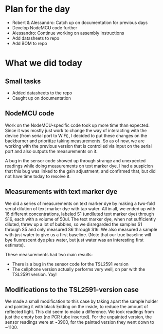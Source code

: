 # Plan for the day

* Robert & Alessandro: Catch up on documentation for previous days
* Develop NodeMCU code further
* Alessandro: Continue working on assembly instructions
* Add datasheets to repo
* Add BOM to repo

# What we did today

## Small tasks

* Added datasheets to the repo
* Caught up on documentation

## NodeMCU code

Work on the NodeMCU-specific code took up more time than expected. Since it was mostly just work to change the way of interacting with the device (from serial port to WiFi), I decided to put these changes on the backburner and prioritize taking measurements. So as of now, we are working with the previous version that is controlled via input on the serial port and also outputs the measurements on it.

A bug in the sensor code showed up through strange and unexpected readings while doing measurements on text marker dye. I had a suspicion that this bug was linked to the gain adjustment, and confirmed that, but did not have time today to resolve it.

## Measurements with text marker dye

We did a series of measurements on text marker dye by making a two-fold serial dilution of text marker dye with tap water. All in all, we ended up with 16 different concentrations, labeled S1 (undiluted text marker dye) through S16, each with a volume of 50ul. The text marker dye, when not sufficiently diluted, threw up a lot of bubbles, so we disregarded the samples S1 through S5 and only measured S6 through S16.
We also measured a sample with just water to give us a first baseline. (Note that our true baseline will bye fluorescent dye plus water, but just water was an interesting first estimate).

These measurements had two main results:

* There is a bug in the sensor code for the TSL2591 version
* The cellphone version actually performs very well, on par with the TSL2591 version. Yay!

## Modifications to the TSL2591-version case

We made a small modification to this case by taking apart the sample holder and painting it with black Edding on the inside, to reduce the amount of reflected light. This did seem to make a difference. We took readings from just the empty box (no PCR tube inserted). For the unpainted version, the sensor readings were at ~3900, for the painted version they went down to ~1100.
